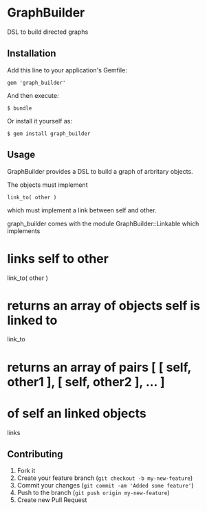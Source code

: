 # GraphBuilder

 DSL to build directed graphs

## Installation

Add this line to your application's Gemfile:

    gem 'graph_builder'

And then execute:

    $ bundle

Or install it yourself as:

    $ gem install graph_builder

## Usage

GraphBuilder provides a DSL to build a graph of arbritary objects.

The objects must implement 

    link_to( other ) 

which must implement a link between self and other.



graph_builder comes with the module GraphBuilder::Linkable which implements

   # links self to other
   link_to( other ) 

   # returns an array of objects self is linked to
   link_to

   # returns an array of pairs [ [ self, other1 ], [ self, other2 ], ... ]
   # of self an linked objects
   links

    


    

## Contributing

1. Fork it
2. Create your feature branch (`git checkout -b my-new-feature`)
3. Commit your changes (`git commit -am 'Added some feature'`)
4. Push to the branch (`git push origin my-new-feature`)
5. Create new Pull Request
